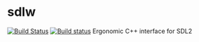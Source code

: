 # sdlw
[![Build Status](https://travis-ci.com/JankoDedic/sdlw.svg?branch=master)](https://travis-ci.com/JankoDedic/sdlw)
[![Build status](https://ci.appveyor.com/api/projects/status/uljl3tk9hsnma2nt?svg=true)](https://ci.appveyor.com/project/JankoDedic/sdlw)
Ergonomic C++ interface for SDL2
